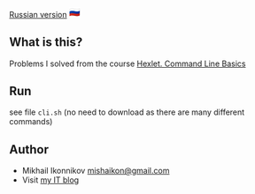 [Russian version](README.md)
<img src="../../ru.png" alt="rus" width="20"/>

## What is this?
Problems I solved from the course [Hexlet. Command Line Basics](https://ru.hexlet.io/courses/cli-basics/)

## Run
see file ``cli.sh`` (no need to download as there are many different commands)

## Author
- Mikhail Ikonnikov <mishaikon@gmail.com>
- Visit [my IT blog](http://nujensait.ru/)